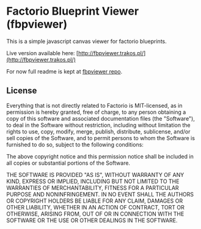 # Factorio Blueprint Viewer (fbpviewer)

This is a simple javascript canvas viewer for factorio blueprints.

Live version available here: [http://fbpviewer.trakos.pl/](http://fbpviewer.trakos.pl/)

For now full readme is kept at [fbpviewer repo](https://github.com/trakos/fbpviewer).

## License

Everything that is not directly related to Factorio is MIT-licensed, as in permission is hereby granted, free of charge, 
to any person obtaining a copy of this software and 
associated documentation files (the "Software"), to 
deal in the Software without restriction, including 
without limitation the rights to use, copy, modify, 
merge, publish, distribute, sublicense, and/or sell 
copies of the Software, and to permit persons to whom 
the Software is furnished to do so, 
subject to the following conditions:

The above copyright notice and this permission notice 
shall be included in all copies or substantial portions of the Software.

THE SOFTWARE IS PROVIDED "AS IS", WITHOUT WARRANTY OF ANY KIND, 
EXPRESS OR IMPLIED, INCLUDING BUT NOT LIMITED TO THE WARRANTIES 
OF MERCHANTABILITY, FITNESS FOR A PARTICULAR PURPOSE AND NONINFRINGEMENT. 
IN NO EVENT SHALL THE AUTHORS OR COPYRIGHT HOLDERS BE LIABLE FOR 
ANY CLAIM, DAMAGES OR OTHER LIABILITY, WHETHER IN AN ACTION OF CONTRACT, 
TORT OR OTHERWISE, ARISING FROM, OUT OF OR IN CONNECTION WITH THE 
SOFTWARE OR THE USE OR OTHER DEALINGS IN THE SOFTWARE.